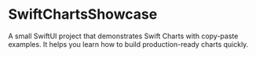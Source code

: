 # SwiftChartsShowcase
A small SwiftUI project that demonstrates Swift Charts with copy-paste examples. It helps you learn how to build production-ready charts quickly.
